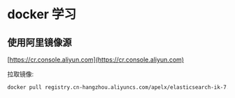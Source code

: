# docker 学习

## 使用阿里镜像源

[https://cr.console.aliyun.com](https://cr.console.aliyun.com)

拉取镜像:

```bash
docker pull registry.cn-hangzhou.aliyuncs.com/apelx/elasticsearch-ik-7.8.0:7.8.0
```
